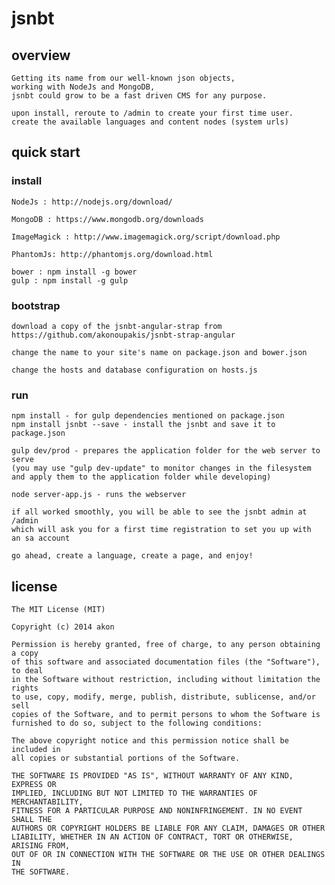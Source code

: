 # jsnbt

## overview

	Getting its name from our well-known json objects, 
	working with NodeJs and MongoDB, 
	jsnbt could grow to be a fast driven CMS for any purpose.

	upon install, reroute to /admin to create your first time user.
	create the available languages and content nodes (system urls)


	
## quick start

### install

	NodeJs : http://nodejs.org/download/

	MongoDB : https://www.mongodb.org/downloads
	
	ImageMagick : http://www.imagemagick.org/script/download.php

	PhantomJs: http://phantomjs.org/download.html

	bower : npm install -g bower
	gulp : npm install -g gulp

### bootstrap

	download a copy of the jsnbt-angular-strap from 
	https://github.com/akonoupakis/jsnbt-strap-angular

	change the name to your site's name on package.json and bower.json
	
	change the hosts and database configuration on hosts.js
	

### run

	npm install - for gulp dependencies mentioned on package.json
	npm install jsnbt --save - install the jsnbt and save it to package.json

	gulp dev/prod - prepares the application folder for the web server to serve
	(you may use "gulp dev-update" to monitor changes in the filesystem 
	and apply them to the application folder while developing)
	
	node server-app.js - runs the webserver

	if all worked smoothly, you will be able to see the jsnbt admin at /admin 
	which will ask you for a first time registration to set you up with 
	an sa account

	go ahead, create a language, create a page, and enjoy!
    

## license

	The MIT License (MIT)

	Copyright (c) 2014 akon

	Permission is hereby granted, free of charge, to any person obtaining a copy
	of this software and associated documentation files (the "Software"), to deal
	in the Software without restriction, including without limitation the rights
	to use, copy, modify, merge, publish, distribute, sublicense, and/or sell
	copies of the Software, and to permit persons to whom the Software is
	furnished to do so, subject to the following conditions:

	The above copyright notice and this permission notice shall be included in
	all copies or substantial portions of the Software.

	THE SOFTWARE IS PROVIDED "AS IS", WITHOUT WARRANTY OF ANY KIND, EXPRESS OR
	IMPLIED, INCLUDING BUT NOT LIMITED TO THE WARRANTIES OF MERCHANTABILITY,
	FITNESS FOR A PARTICULAR PURPOSE AND NONINFRINGEMENT. IN NO EVENT SHALL THE
	AUTHORS OR COPYRIGHT HOLDERS BE LIABLE FOR ANY CLAIM, DAMAGES OR OTHER
	LIABILITY, WHETHER IN AN ACTION OF CONTRACT, TORT OR OTHERWISE, ARISING FROM,
	OUT OF OR IN CONNECTION WITH THE SOFTWARE OR THE USE OR OTHER DEALINGS IN
	THE SOFTWARE.
